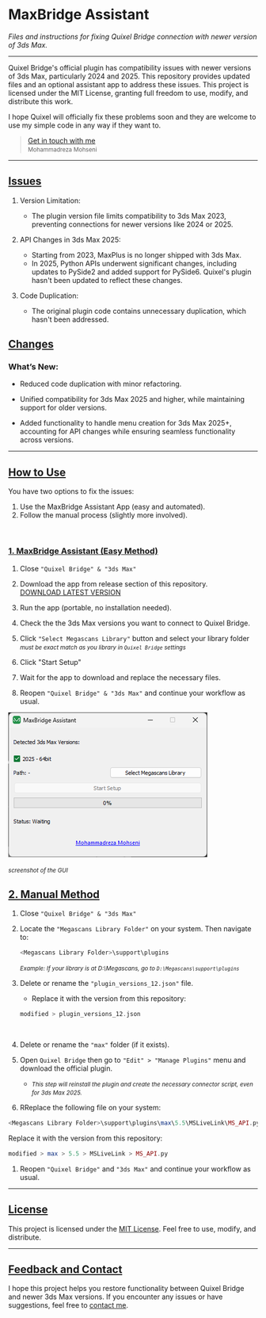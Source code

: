# MaxBridge Assistant

_Files and instructions for fixing Quixel Bridge connection with newer version of 3ds Max._

---

Quixel Bridge's official plugin has compatibility issues with newer versions of 3ds Max, particularly 2024 and 2025. This repository provides updated files and an optional assistant app to address these issues.
This project is licensed under the MIT License, granting full freedom to use, modify, and distribute this work.

I hope Quixel will officially fix these problems soon and they are welcome to use my simple code in any way if they want to.

> [Get in touch with me](https://bio.mohseni.info/)<br><small>Mohammadreza Mohseni</small>

---

## [Issues](#issues)

1. Version Limitation:

   - The plugin version file limits compatibility to 3ds Max 2023, preventing connections for newer versions like 2024 or 2025.

2. API Changes in 3ds Max 2025:

   - Starting from 2023, MaxPlus is no longer shipped with 3ds Max.
   - In 2025, Python APIs underwent significant changes, including updates to PySide2 and added support for PySide6. Quixel's plugin hasn't been updated to reflect these changes.

3. Code Duplication:
   - The original plugin code contains unnecessary duplication, which hasn't been addressed.

## [Changes](#changes)

### What’s New:

- Reduced code duplication with minor refactoring.

- Unified compatibility for 3ds Max 2025 and higher, while maintaining support for older versions.

- Added functionality to handle menu creation for 3ds Max 2025+, accounting for API changes while ensuring seamless functionality across versions.

---

## [How to Use](#how-to)

You have two options to fix the issues:

1. Use the MaxBridge Assistant App (easy and automated).
2. Follow the manual process (slightly more involved).

<br>

### [1. MaxBridge Assistant (Easy Method)](#easy)

1. Close `"Quixel Bridge" & "3ds Max"`
   <br>

2. Download the app from release section of this repository.<br>[DOWNLOAD LATEST VERSION](https://github.com/mohseni-mr/MaxBridge-Assistant/releases/latest/download/MaxBridge_Assistant.exe)
   <br>

3. Run the app (portable, no installation needed).
   <br>
   
4. Check the the 3ds Max versions you want to connect to Quixel Bridge.
   <br>
   
5. Click `"Select Megascans Library"` button and select your library folder
   <br><small>*must be exact match as you library in `Quixel Bridge` settings*</small><br>

6. Click "Start Setup"
   <br>
   
7. Wait for the app to download and replace the necessary files.
   <br>
8. Reopen `"Quixel Bridge" & "3ds Max"` and continue your workflow as usual.

![Screenshot for MaxBridge Assistant to fix issues of Quixel Bridge and 3dsMax connection](https://raw.githubusercontent.com/mohseni-mr/MaxBridge-Assistant/main/app/screenshot.png)

<small>*screenshot of the GUI*</small>


## [2. Manual Method](#manual)

1. Close `"Quixel Bridge" & "3ds Max"`
   <br>

2. Locate the `"Megascans Library Folder"` on your system. Then navigate to:

   ```php
   <Megascans Library Folder>\support\plugins
   ```

   <small>_Example: If your library is at D:\Megascans, go to `D:\Megascans\support\plugins`_</small>
   <br>

3. Delete or rename the `"plugin_versions_12.json"` file.

   - Replace it with the version from this repository:

   ```php
   modified > plugin_versions_12.json
   ```

   <br>

4. Delete or rename the `"max"` folder (if it exists).
   <br>

5. Open `Quixel Bridge` then go to `"Edit" > "Manage Plugins"` menu and download the official plugin.

   - <small>_This step will reinstall the plugin and create the necessary connector script, even for 3ds Max 2025._</small>
     <br>

6. RReplace the following file on your system:

```php
<Megascans Library Folder>\support\plugins\max\5.5\MSLiveLink\MS_API.py
```

Replace it with the version from this repository:

```php
modified > max > 5.5 > MSLiveLink > MS_API.py
```

1. Reopen `"Quixel Bridge"` and `"3ds Max"` and continue your workflow as usual.

---

## [License](#license)

This project is licensed under the [MIT License](https://github.com/mohseni-mr/MaxBridge-Assistant/blob/main/LICENSE). Feel free to use, modify, and distribute.

---

## [Feedback and Contact](#contact)

I hope this project helps you restore functionality between Quixel Bridge and newer 3ds Max versions. If you encounter any issues or have suggestions, feel free to [contact me](https://bio.mohseni.info/).
